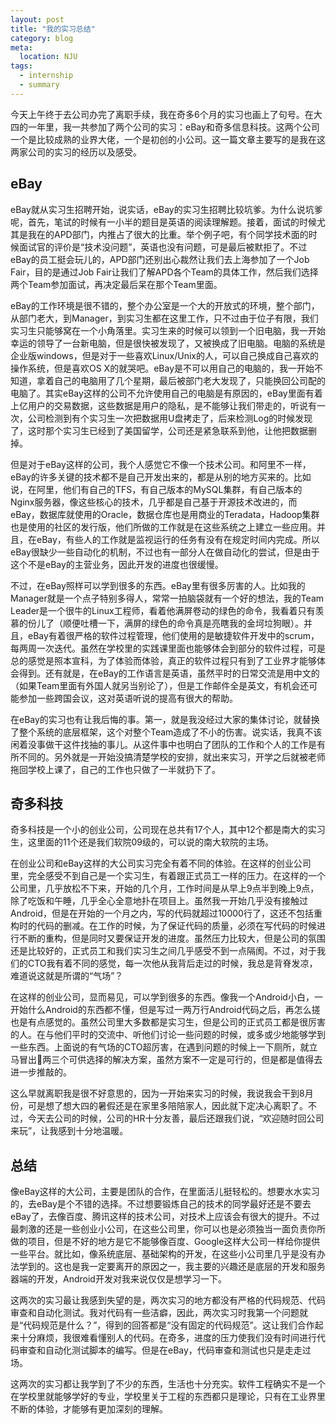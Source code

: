 ```yaml
---
layout: post
title: "我的实习总结"
category: blog
meta:
  location: NJU
tags:
  - internship
  - summary
---
```


今天上午终于去公司办完了离职手续，我在奇多6个月的实习也画上了句号。在大四的一年里，我一共参加了两个公司的实习：eBay和奇多信息科技。这两个公司一个是比较成熟的业界大佬，一个是初创的小公司。这一篇文章主要写的是我在这两家公司的实习的经历以及感受。

eBay
----

eBay就从实习生招聘开始，说实话，eBay的实习生招聘比较坑爹。为什么说坑爹呢，首先，笔试的时候有一小半的题目是英语的阅读理解题。接着，面试的时候尤其是我在的APD部门，内推占了很大的比重。举个例子吧，有个同学技术面的时候面试官的评价是“技术没问题”，英语也没有问题，可是最后被默拒了。不过eBay的员工挺会玩儿的，APD部门还别出心裁然让我们去上海参加了一个Job Fair，目的是通过Job Fair让我们了解APD各个Team的具体工作，然后我们选择两个Team参加面试，再决定最后呆在那个Team里面。

eBay的工作环境是很不错的，整个办公室是一个大的开放式的环境，整个部门，从部门老大，到Manager，到实习生都在这里工作，只不过由于位子有限，我们实习生只能够窝在一个小角落里。实习生来的时候可以领到一个旧电脑，我一开始幸运的领导了一台新电脑，但是很快被发现了，又被换成了旧电脑。电脑的系统是企业版windows，但是对于一些喜欢Linux/Unix的人，可以自己换成自己喜欢的操作系统，但是喜欢OS X的就哭吧。eBay是不可以用自己的电脑的，我一开始不知道，拿着自己的电脑用了几个星期，最后被部门老大发现了，只能换回公司配的电脑了。其实eBay这样的公司不允许使用自己的电脑是有原因的，eBay里面有着上亿用户的交易数据，这些数据是用户的隐私，是不能够让我们带走的，听说有一次，公司检测到有个实习生一次把数据用U盘拷走了，后来检测Log的时候发现了，这时那个实习生已经到了美国留学，公司还是紧急联系到他，让他把数据删掉。

但是对于eBay这样的公司，我个人感觉它不像一个技术公司。和阿里不一样，eBay的许多关键的技术都不是自己开发出来的，都是从别的地方买来的。比如说，在阿里，他们有自己的TFS，有自己版本的MySQL集群，有自己版本的Nginx服务器，像这些核心的技术，几乎都是自己基于开源技术改进的，而eBay，数据库就使用的Oracle，数据仓库也是用商业的Teradata，Hadoop集群也是使用的社区的发行版，他们所做的工作就是在这些系统之上建立一些应用。并且，在eBay，有些人的工作就是监视运行的任务有没有在规定时间内完成。所以eBay很缺少一些自动化的机制，不过也有一部分人在做自动化的尝试，但是由于这个不是eBay的主营业务，因此开发的进度也很缓慢。

不过，在eBay照样可以学到很多的东西。eBay里有很多厉害的人。比如我的Manager就是一个点子特别多得人，常常一拍脑袋就有一个好的想法，我的Team Leader是一个很牛的Linux工程师，看着他满屏卷动的绿色的命令，我看着只有羡慕的份儿了（顺便吐槽一下，满屏的绿色的命令真是亮瞎我的金坷垃狗眼）。并且，eBay有着很严格的软件过程管理，他们使用的是敏捷软件开发中的scrum，每两周一次迭代。虽然在学校里的实践课里面也能够体会到部分的软件过程，可是总的感觉是照本宣科，为了体验而体验，真正的软件过程只有到了工业界才能够体会得到。还有就是，在eBay的工作语言是英语，虽然平时的日常交流是用中文的（如果Team里面有外国人就另当别论了），但是工作邮件全是英文，有机会还可能参加一些跨国会议，这对英语听说的提高有很大的帮助。

在eBay的实习也有让我后悔的事。第一，就是我没经过大家的集体讨论，就替换了整个系统的底层框架，这个对整个Team造成了不小的伤害。说实话，我真不该闲着没事做干这件找抽的事儿。从这件事中也明白了团队的工作和个人的工作是有所不同的。另外就是一开始没搞清楚学校的安排，就出来实习，开学之后就被老师拖回学校上课了，自己的工作也只做了一半就扔下了。


奇多科技
------

奇多科技是一个小的创业公司，公司现在总共有17个人，其中12个都是南大的实习生，这里面的11个还是我们软院09级的，可以说的南大软院的主场。

在创业公司和eBay这样的大公司实习完全有着不同的体验。在这样的创业公司里，完全感受不到自己是一个实习生，有着跟正式员工一样的压力。在这样的一个公司里，几乎放松不下来，开始的几个月，工作时间是从早上9点半到晚上9点，除了吃饭和午睡，几乎全心全意地扑在项目上。虽然我一开始几乎没有接触过Android，但是在开始的一个月之内，写的代码就超过10000行了，这还不包括重构时的代码的删减。在工作的时候，为了保证代码的质量，必须在写代码的时候进行不断的重构，但是同时又要保证开发的进度。虽然压力比较大，但是公司的氛围还是比较好的，正式员工和我们实习生之间几乎感受不到一点隔阂。不过，对于我们的CTO我有着不同的感觉，每一次他从我背后走过的时候，我总是背脊发凉，难道说这就是所谓的“气场”？

在这样的创业公司，显而易见，可以学到很多的东西。像我一个Android小白，一开始什么Android的东西都不懂，但是写过一两万行Android代码之后，再怎么搓也是有点感觉的。虽然公司里大多数都是实习生，但是公司的正式员工都是很厉害的人。在与他们平时的交流中、听他们讨论一些问题的时候，或多或少地能够学到一些东西。上面说的有气场的CTO超厉害，在遇到问题的时候上一下厕所，就立马冒出两三个可供选择的解决方案，虽然方案不一定是可行的，但是都是值得去进一步推敲的。

这么早就离职我是很不好意思的，因为一开始来实习的时候，我说我会干到8月份，可是想了想大四的暑假还是在家里多陪陪家人，因此就下定决心离职了。不过，今天去公司的时候，公司的HR十分友善，最后还跟我们说，“欢迎随时回公司来玩”，让我感到十分地温暖。

总结
----
像eBay这样的大公司，主要是团队的合作，在里面活儿挺轻松的。想要水水实习的，去eBay是个不错的选择。不过想要锻炼自己的技术的同学最好还是不要去eBay了，去像百度、腾讯这样的技术公司，对技术上应该会有很大的提升。不过最刺激的还是一些创业小公司，在这些公司里，你可以也是必须独当一面负责你所做的项目，但是不好的地方是它不能够像百度、Google这样大公司一样给你提供一些平台。就比如，像系统底层、基础架构的开发，在这些小公司里几乎是没有办法学到的。这也是我一定要离开的原因之一，我主要的兴趣还是底层的开发和服务器端的开发，Android开发对我来说仅仅是想学习一下。

这两次的实习最让我感到失望的是，两次实习的地方都没有严格的代码规范、代码审查和自动化测试。我对代码有一些洁癖，因此，两次实习时我第一个问题就是“代码规范是什么？”，得到的回答都是“没有固定的代码规范”。这让我们合作起来十分麻烦，我很难看懂别人的代码。在奇多，进度的压力使我们没有时间进行代码审查和自动化测试脚本的编写。但是在eBay，代码审查和测试也只是走走过场。

这两次的实习都让我学到了不少的东西，生活也十分充实。软件工程确实不是一个在学校里就能够学好的专业，学校里关于工程的东西都只是理论，只有在工业界里不断的体验，才能够有更加深刻的理解。
